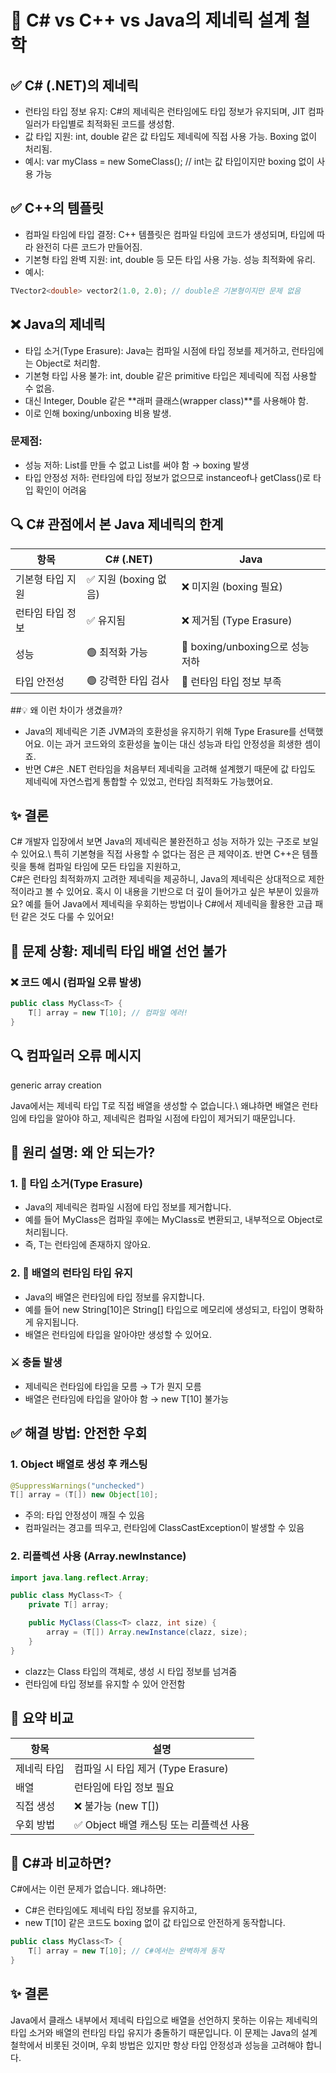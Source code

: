 # 🧠 C# vs C++ vs Java의 제네릭 설계 철학
## ✅ C# (.NET)의 제네릭
- 런타임 타입 정보 유지: C#의 제네릭은 런타임에도 타입 정보가 유지되며, JIT 컴파일러가 타입별로 최적화된 코드를 생성함.
- 값 타입 지원: int, double 같은 값 타입도 제네릭에 직접 사용 가능. Boxing 없이 처리됨.
- 예시:
var myClass = new SomeClass<int>(); // int는 값 타입이지만 boxing 없이 사용 가능


## ✅ C++의 템플릿
- 컴파일 타임에 타입 결정: C++ 템플릿은 컴파일 타임에 코드가 생성되며, 타입에 따라 완전히 다른 코드가 만들어짐.
- 기본형 타입 완벽 지원: int, double 등 모든 타입 사용 가능. 성능 최적화에 유리.
- 예시:
```cpp
TVector2<double> vector2(1.0, 2.0); // double은 기본형이지만 문제 없음
```

## ❌ Java의 제네릭
- 타입 소거(Type Erasure): Java는 컴파일 시점에 타입 정보를 제거하고, 런타임에는 Object로 처리함.
- 기본형 타입 사용 불가: int, double 같은 primitive 타입은 제네릭에 직접 사용할 수 없음.
- 대신 Integer, Double 같은 **래퍼 클래스(wrapper class)**를 사용해야 함.
- 이로 인해 boxing/unboxing 비용 발생.
### 문제점:
- 성능 저하: List<int>를 만들 수 없고 List<Integer>를 써야 함 → boxing 발생
- 타입 안정성 저하: 런타임에 타입 정보가 없으므로 instanceof나 getClass()로 타입 확인이 어려움

## 🔍 C# 관점에서 본 Java 제네릭의 한계
| 항목 | C# (.NET) | Java |
|------|-----------|------| 
| 기본형 타입 지원 | ✅ 지원 (boxing 없음) | ❌ 미지원 (boxing 필요) | 
| 런타임 타입 정보 | ✅ 유지됨 | ❌ 제거됨 (Type Erasure) | 
| 성능 | 🟢 최적화 가능 | 🔴 boxing/unboxing으로 성능 저하 | 
| 타입 안전성 | 🟢 강력한 타입 검사 | 🔴 런타임 타입 정보 부족 | 



##💡 왜 이런 차이가 생겼을까?
- Java의 제네릭은 기존 JVM과의 호환성을 유지하기 위해 Type Erasure를 선택했어요.  이는 과거 코드와의 호환성을 높이는 대신 성능과 타입 안정성을 희생한 셈이죠.
- 반면 C#은 .NET 런타임을 처음부터 제네릭을 고려해 설계했기 때문에 값 타입도 제네릭에 자연스럽게 통합할 수 있었고, 런타임 최적화도 가능했어요.

## ✨ 결론
C# 개발자 입장에서 보면 Java의 제네릭은 불완전하고 성능 저하가 있는 구조로 보일 수 있어요.\ 
특히 기본형을 직접 사용할 수 없다는 점은 큰 제약이죠. 반면 C++은 템플릿을 통해 컴파일 타임에 모든 타입을 지원하고,\
 C#은 런타임 최적화까지 고려한 제네릭을 제공하니, Java의 제네릭은 상대적으로 제한적이라고 볼 수 있어요.
혹시 이 내용을 기반으로 더 깊이 들어가고 싶은 부분이 있을까요? 예를 들어 Java에서 제네릭을 우회하는 방법이나 C#에서 제네릭을 활용한 고급 패턴 같은 것도 다룰 수 있어요!



## 🚫 문제 상황: 제네릭 타입 배열 선언 불가
### ❌ 코드 예시 (컴파일 오류 발생)
```java
public class MyClass<T> {
    T[] array = new T[10]; // 컴파일 에러!
}
```

## 🔍 컴파일러 오류 메시지
generic array creation


Java에서는 제네릭 타입 T로 직접 배열을 생성할 수 없습니다.\ 왜냐하면 배열은 런타임에 타입을 알아야 하고, 제네릭은 컴파일 시점에 타입이 제거되기 때문입니다.

## 🧠 원리 설명: 왜 안 되는가?
### 1. 🔄 타입 소거(Type Erasure)
- Java의 제네릭은 컴파일 시점에 타입 정보를 제거합니다.
- 예를 들어 MyClass<String>은 컴파일 후에는 MyClass로 변환되고, 내부적으로 Object로 처리됩니다.
- 즉, T는 런타임에 존재하지 않아요.
### 2. 🧬 배열의 런타임 타입 유지
- Java의 배열은 런타임에 타입 정보를 유지합니다.
- 예를 들어 new String[10]은 String[] 타입으로 메모리에 생성되고, 타입이 명확하게 유지됩니다.
- 배열은 런타임에 타입을 알아야만 생성할 수 있어요.
### ⚔️ 충돌 발생
- 제네릭은 런타임에 타입을 모름 → T가 뭔지 모름
- 배열은 런타임에 타입을 알아야 함 → new T[10] 불가능

## ✅ 해결 방법: 안전한 우회
### 1. Object 배열로 생성 후 캐스팅
```java
@SuppressWarnings("unchecked")
T[] array = (T[]) new Object[10];
```

- 주의: 타입 안정성이 깨질 수 있음
- 컴파일러는 경고를 띄우고, 런타임에 ClassCastException이 발생할 수 있음
### 2. 리플렉션 사용 (Array.newInstance)
```java
import java.lang.reflect.Array;

public class MyClass<T> {
    private T[] array;

    public MyClass(Class<T> clazz, int size) {
        array = (T[]) Array.newInstance(clazz, size);
    }
}
```

- clazz는 Class<T> 타입의 객체로, 생성 시 타입 정보를 넘겨줌
- 런타임에 타입 정보를 유지할 수 있어 안전함

## 📌 요약 비교
| 항목 | 설명 |
|------|-----| 
| 제네릭 타입 | 컴파일 시 타입 제거 (Type Erasure) | 
| 배열 | 런타임에 타입 정보 필요 | 
| 직접 생성 | ❌ 불가능 (new T[]) | 
| 우회 방법 | ✅ Object 배열 캐스팅 또는 리플렉션 사용 | 



## 🧪 C#과 비교하면?
C#에서는 이런 문제가 없습니다. 왜냐하면:
- C#은 런타임에도 제네릭 타입 정보를 유지하고,
- new T[10] 같은 코드도 boxing 없이 값 타입으로 안전하게 동작합니다.
  
```java
public class MyClass<T> {
    T[] array = new T[10]; // C#에서는 완벽하게 동작
}
```


## ✨ 결론
Java에서 클래스 내부에서 제네릭 타입으로 배열을 선언하지 못하는 이유는 제네릭의 타입 소거와 배열의 런타임 타입 유지가 충돌하기 때문입니다.  이 문제는 Java의 설계 철학에서 비롯된 것이며, 우회 방법은 있지만 항상 타입 안정성과 성능을 고려해야 합니다.


